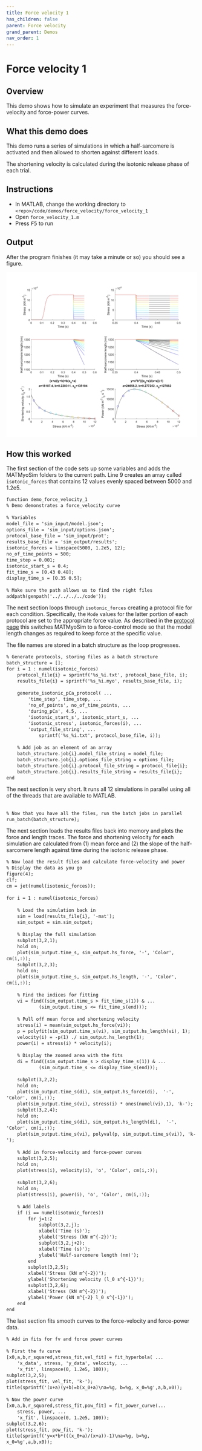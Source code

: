```yaml
---
title: Force velocity 1
has_children: false
parent: Force velocity
grand_parent: Demos
nav_order: 1
---
```


# Force velocity 1

## Overview

This demo shows how to simulate an experiment that measures the force-velocity and force-power curves.

## What this demo does

This demo runs a series of simulations in which a half-sarcomere is activated and then allowed to shorten against different loads.

The shortening velocity is calculated during the isotonic release phase of each trial.

## Instructions

+ In MATLAB, change the working directory to `<repo>/code/demos/force_velocity/force_velocity_1`
+ Open `force_velocity_1.m`
+ Press <kbd>F5</kbd> to run

## Output

After the program finishes (it may take a minute or so) you should see a figure.

<img src="force_velocity_output.png">

## How this worked

The first section of the code sets up some variables and adds the MATMyoSim folders to the current path. Line 9 creates an array called `isotonic_forces` that contains 12 values evenly spaced between 5000 and 1.2e5.

````
function demo_force_velocity_1
% Demo demonstrates a force_velocity curve

% Variables
model_file = 'sim_input/model.json';
options_file = 'sim_input/options.json';
protocol_base_file = 'sim_input/prot';
results_base_file = 'sim_output/results';
isotonic_forces = linspace(5000, 1.2e5, 12);
no_of_time_points = 500;
time_step = 0.001;
isotonic_start_s = 0.4;
fit_time_s = [0.43 0.48];
display_time_s = [0.35 0.5];

% Make sure the path allows us to find the right files
addpath(genpath('../../../../code'));
````

The next section loops through `isotonic_forces` creating a protocol file for each condition. Specifically, the `Mode` values for the latter portion of each protocol are set to the appropriate force value. As described in the [protocol page](../../../structures/protocol/protocol.html) this switches MATMyoSim to a force-control mode so that the model length changes as required to keep force at the specific value.

The file names are stored in a batch structure as the loop progresses.

````
% Generate protocols, storing files as a batch structure
batch_structure = [];
for i = 1 : numel(isotonic_forces)
    protocol_file{i} = sprintf('%s_%i.txt', protocol_base_file, i);
    results_file{i} = sprintf('%s_%i.myo', results_base_file, i);

    generate_isotonic_pCa_protocol( ...
        'time_step', time_step, ...
        'no_of_points', no_of_time_points, ...
        'during_pCa', 4.5, ...
        'isotonic_start_s', isotonic_start_s, ...
        'isotonic_stress', isotonic_forces(i), ...
        'output_file_string', ...
            sprintf('%s_%i.txt', protocol_base_file, i));
    
    % Add job as an element of an array
    batch_structure.job{i}.model_file_string = model_file;
    batch_structure.job{i}.options_file_string = options_file;
    batch_structure.job{i}.protocol_file_string = protocol_file{i};
    batch_structure.job{i}.results_file_string = results_file{i};
end
````

The next section is very short. It runs all 12 simulations in parallel using all of the threads that are available to MATLAB.

````

% Now that you have all the files, run the batch jobs in parallel
run_batch(batch_structure);
````

The next section loads the results files back into memory and plots the force and length traces. The force and shortening velocity for each simulation are calculated from (1) mean force and (2) the slope of the half-sarcomere length against time during the isotonic release phase.

````
% Now load the result files and calculate force-velocity and power
% Display the data as you go
figure(4);
clf;
cm = jet(numel(isotonic_forces));

for i = 1 : numel(isotonic_forces)
    
    % Load the simulation back in
    sim = load(results_file{i}, '-mat');
    sim_output = sim.sim_output;

    % Display the full simulation
    subplot(3,2,1);
    hold on;
    plot(sim_output.time_s, sim_output.hs_force, '-', 'Color', cm(i,:));
    subplot(3,2,3);
    hold on;
    plot(sim_output.time_s, sim_output.hs_length, '-', 'Color', cm(i,:));
    
    % Find the indices for fitting
    vi = find((sim_output.time_s > fit_time_s(1)) & ...
            (sim_output.time_s <= fit_time_s(end)));
    
    % Pull off mean force and shortening velocity
    stress(i) = mean(sim_output.hs_force(vi));
    p = polyfit(sim_output.time_s(vi), sim_output.hs_length(vi), 1);
    velocity(i) = -p(1) ./ sim_output.hs_length(1);
    power(i) = stress(i) * velocity(i);
    
    % Display the zoomed area with the fits
    di = find((sim_output.time_s > display_time_s(1)) & ...
            (sim_output.time_s <= display_time_s(end)));
    
    subplot(3,2,2);
    hold on;
    plot(sim_output.time_s(di), sim_output.hs_force(di),  '-', 'Color', cm(i,:));
    plot(sim_output.time_s(vi), stress(i) * ones(numel(vi),1), 'k-');
    subplot(3,2,4);
    hold on;
    plot(sim_output.time_s(di), sim_output.hs_length(di),  '-', 'Color', cm(i,:));
    plot(sim_output.time_s(vi), polyval(p, sim_output.time_s(vi)), 'k-');
    
    % Add in force-velocity and force-power curves
    subplot(3,2,5);
    hold on;
    plot(stress(i), velocity(i), 'o', 'Color', cm(i,:));
    
    subplot(3,2,6);
    hold on;
    plot(stress(i), power(i), 'o', 'Color', cm(i,:));
    
    % Add labels
    if (i == numel(isotonic_forces))
        for j=1:2
            subplot(3,2,j);
            xlabel('Time (s)');
            ylabel('Stress (kN m^{-2})');
            subplot(3,2,j+2);
            xlabel('Time (s)');
            ylabel('Half-sarcomere length (nm)');
        end
        subplot(3,2,5);
        xlabel('Stress (kN m^{-2})');
        ylabel('Shortening velocity (l_0 s^{-1})');
        subplot(3,2,6);
        xlabel('Stress (kN m^{-2})');
        ylabel('Power (kN m^{-2} l_0 s^{-1})');
    end
end
````

The last section fits smooth curves to the force-velocity and force-power data.

````
% Add in fits for fv and force power curves

% First the fv curve
[x0,a,b,r_squared,stress_fit,vel_fit] = fit_hyperbola( ...
    'x_data', stress, 'y_data', velocity, ...
    'x_fit', linspace(0, 1.2e5, 100));
subplot(3,2,5);
plot(stress_fit, vel_fit, 'k-');
title(sprintf('(x+a)(y+b)=b(x_0+a)\na=%g, b=%g, x_0=%g',a,b,x0));

% Now the power curve
[x0,a,b,r_squared,stress_fit,pow_fit] = fit_power_curve(...
    stress, power, ...
    'x_fit', linspace(0, 1.2e5, 100));
subplot(3,2,6);
plot(stress_fit, pow_fit, 'k-');
title(sprintf('y=x*b*(((x_0+a)/(x+a))-1)\na=%g, b=%g, x_0=%g',a,b,x0));
````
